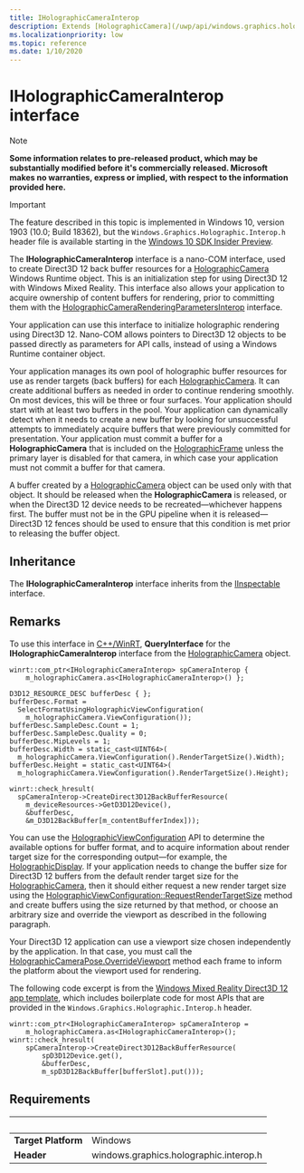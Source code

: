 ```yaml
---
title: IHolographicCameraInterop
description: Extends [HolographicCamera](/uwp/api/windows.graphics.holographic.holographiccamera) to allow 2D texture resources to be created and used as back buffers for holographic rendering in Direct3D 12.
ms.localizationpriority: low
ms.topic: reference
ms.date: 1/10/2020
---
```


# IHolographicCameraInterop interface

> [!NOTE]
> **Some information relates to pre-released product, which may be substantially modified before it's commercially released. Microsoft makes no warranties, express or implied, with respect to the information provided here.**

> [!IMPORTANT]
> The feature described in this topic is implemented in 
Windows 10, version 1903 (10.0; Build 18362), but the `Windows.Graphics.Holographic.Interop.h` header file is available starting in the [Windows 10 SDK Insider Preview](https://www.microsoft.com/software-download/windowsinsiderpreviewSDK).

The **IHolographicCameraInterop** interface is a nano-COM interface, used to create Direct3D 12 back buffer resources for a [HolographicCamera](/uwp/api/windows.graphics.holographic.holographiccamera) Windows Runtime object. This is an initialization step for using Direct3D 12 with Windows Mixed Reality. This interface also allows your application to acquire ownership of content buffers for rendering, prior to committing them with the [HolographicCameraRenderingParametersInterop](/windows/win32/direct3d12/windows.graphics.holographic.interop/nn-windows-graphics-holographic-interop-iholographiccamerarenderingparametersinterop) interface.

Your application can use this interface to initialize holographic rendering using Direct3D 12. Nano-COM allows pointers to Direct3D 12 objects to be passed directly as parameters for API calls, instead of using a Windows Runtime container object.

Your application manages its own pool of holographic buffer resources for use as render targets (back buffers) for each [HolographicCamera](/uwp/api/windows.graphics.holographic.holographiccamera). It can create additional buffers as needed in order to continue rendering smoothly. On most devices, this will be three or four surfaces. Your application should start with at least two buffers in the pool. Your application can dynamically detect when it needs to create a new buffer by looking for unsuccessful attempts to immediately acquire buffers that were previously committed for presentation. Your application must commit a buffer for a **HolographicCamera** that is included on the [HolographicFrame](/uwp/api/windows.graphics.holographic.holographicframe) unless the primary layer is disabled for that camera, in which case your application must not commit a buffer for that camera.

A buffer created by a [HolographicCamera](/uwp/api/windows.graphics.holographic.holographiccamera) object can be used only with that object. It should be released when the **HolographicCamera** is released, or when the Direct3D 12 device needs to be recreated&mdash;whichever happens first. The buffer must not be in the GPU pipeline when it is released&mdash;Direct3D 12 fences should be used to ensure that this condition is met prior to releasing the buffer object.

## Inheritance
The **IHolographicCameraInterop** interface inherits from the [IInspectable](/windows/win32/api/inspectable/nn-inspectable-iinspectable) interface.

## Remarks
To use this interface in [C++/WinRT](/windows/uwp/cpp-and-winrt-apis/), **QueryInterface** for the **IHolographicCameraInterop** interface from the [HolographicCamera](/uwp/api/windows.graphics.holographic.holographiccamera) object.

```cppwinrt
winrt::com_ptr<IHolographicCameraInterop> spCameraInterop {
    m_holographicCamera.as<IHolographicCameraInterop>() };

D3D12_RESOURCE_DESC bufferDesc { };
bufferDesc.Format =
  SelectFormatUsingHolographicViewConfiguration(
    m_holographicCamera.ViewConfiguration());
bufferDesc.SampleDesc.Count = 1;
bufferDesc.SampleDesc.Quality = 0;
bufferDesc.MipLevels = 1;
bufferDesc.Width = static_cast<UINT64>(
  m_holographicCamera.ViewConfiguration().RenderTargetSize().Width);
bufferDesc.Height = static_cast<UINT64>(
  m_holographicCamera.ViewConfiguration().RenderTargetSize().Height);

winrt::check_hresult(
  spCameraInterop->CreateDirect3D12BackBufferResource(
    m_deviceResources->GetD3D12Device(),
    &bufferDesc,
    &m_D3D12BackBuffer[m_contentBufferIndex]));
```

You can use the [HolographicViewConfiguration](/uwp/api/windows.graphics.holographic.holographicviewconfiguration) API to determine the available options for buffer format, and to acquire information about render target size for the corresponding output&mdash;for example, the [HolographicDisplay](/uwp/api/windows.graphics.holographic.holographicdisplay). If your application needs to change the buffer size for Direct3D 12 buffers from the default render target size for the [HolographicCamera](/uwp/api/windows.graphics.holographic.holographiccamera), then it should either request a new render target size using the [HolographicViewConfiguration::RequestRenderTargetSize](/uwp/api/windows.graphics.holographic.holographicviewconfiguration.requestrendertargetsize) method and create buffers using the size returned by that method, or choose an arbitrary size and override the viewport as described in the following paragraph.

Your Direct3D 12 application can use a viewport size chosen independently by the application. In that case, you must call the [HolographicCameraPose.OverrideViewport](/uwp/api/windows.graphics.holographic.holographiccamerapose.overrideviewport) method each frame to inform the platform about the viewport used for rendering.

The following code excerpt is from the [Windows Mixed Reality Direct3D 12 app template](https://marketplace.visualstudio.com/items?itemName=WindowsMixedRealityteam.WindowsMixedRealityAppTemplatesVSIX), which includes boilerplate code for most APIs that are provided in the `Windows.Graphics.Holographic.Interop.h` header.

```cppwinrt
winrt::com_ptr<IHolographicCameraInterop> spCameraInterop = 
    m_holographicCamera.as<IHolographicCameraInterop>();
winrt::check_hresult(
    spCameraInterop->CreateDirect3D12BackBufferResource(
        spD3D12Device.get(),
        &bufferDesc,
        m_spD3D12BackBuffer[bufferSlot].put()));
```

## Requirements
| &nbsp; | &nbsp; |
| ---- |:---- |
| **Target Platform** | Windows |
| **Header** | windows.graphics.holographic.interop.h |